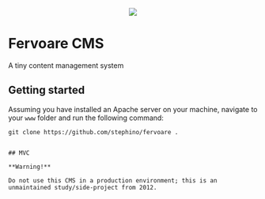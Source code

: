 <p align="center">
    <a href="https://stephino.github.io/fervoare/">
        <img src="https://repository-images.githubusercontent.com/385881254/ca37305d-1281-4ce4-8b20-2a9d2d3c16c4"/>
    </a>
</p>

# Fervoare CMS

A tiny content management system

## Getting started

Assuming you have installed an Apache server on your machine, navigate to your `www` folder and run the following command:

```
git clone https://github.com/stephino/fervoare .
```

```

## MVC

**Warning!**

Do not use this CMS in a production environment; this is an unmaintained study/side-project from 2012.
